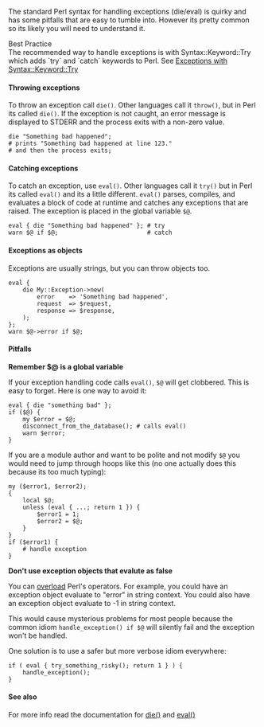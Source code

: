 The standard Perl syntax for handling exceptions (die/eval) is quirky and has
some pitfalls that are easy to tumble into.  However its pretty common so its
likely you will need to understand it.

<div class="tip">
    <div class="tip-title">Best Practice</div>
    <div class="tip-content">
        The recommended way to handle exceptions is with Syntax::Keyword::Try which
        adds `try` and `catch` keywords to Perl.  
        See <a href="http://localhost:3000/builtins/syntax-keyword-try/">
        Exceptions with Syntax::Keyword::Try
        </a>
    </div>
</div>

#### Throwing exceptions

To throw an exception call `die()`.  Other languages call it `throw()`, but in
Perl its called `die()`.  If the exception is not caught, an error message is
displayed to STDERR and the process exits with a non-zero value.

    die "Something bad happened";
    # prints "Something bad happened at line 123." 
    # and then the process exits;

#### Catching exceptions

To catch an exception, use `eval()`. Other languages call it `try()` but in
Perl its called `eval()` and its a little different.  `eval()` parses,
compiles, and evaluates a block of code at runtime and catches any exceptions
that are raised.  The exception is placed in the global variable `$@`.

    eval { die "Something bad happened" }; # try
    warn $@ if $@;                         # catch

#### Exceptions as objects

Exceptions are usually strings, but you can throw objects too.

    eval {
        die My::Exception->new(
            error    => 'Something bad happened',
            request  => $request,
            response => $response,
        );
    };
    warn $@->error if $@;

#### Pitfalls

**Remember $@ is a global variable**

If your exception handling code calls `eval()`, `$@` will get clobbered.  This
is easy to forget.  Here is one way to avoid it:

    eval { die "something bad" };
    if ($@) {
        my $error = $@;
        disconnect_from_the_database(); # calls eval()
        warn $error;
    }

If you are a module author and want to be polite and not modify `$@` you would
need to jump through hoops like this (no one actually does this because its too
much typing):
    
    my ($error1, $error2);
    {
        local $@;
        unless (eval { ...; return 1 }) {
            $error1 = 1;
            $error2 = $@;
        }
    }
    if ($error1) {
        # handle exception
    }

**Don't use exception objects that evalute as false**

You can [overload]() Perl's operators.  For example, you could have an
exception object evaluate to "error" in string context.  You could also have an
exception object evaluate to -1 in string context.

This would cause mysterious problems for most people because the common
idiom `handle_exception() if $@` will silently fail and the exception won't be
handled.  

One solution is to use a safer but more verbose idiom everywhere:

    if ( eval { try_something_risky(); return 1 } ) {
        handle_exception();
    }


#### See also
For more info read the documentation for 
[die()](http://perldoc.perl.org/functions/die.html) and
[eval()](http://perldoc.perl.org/functions/eval.html)
    


